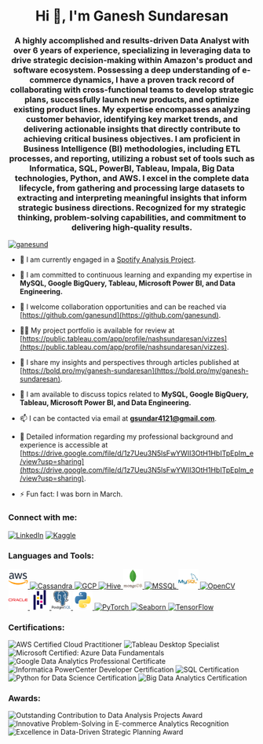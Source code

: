 <h1 align="center">Hi 👋, I'm Ganesh Sundaresan</h1>
<h3 align="center">A highly accomplished and results-driven Data Analyst with over 6 years of experience, specializing in leveraging data to drive strategic decision-making within Amazon's product and software ecosystem.  Possessing a deep understanding of e-commerce dynamics, I have a proven track record of collaborating with cross-functional teams to develop strategic plans, successfully launch new products, and optimize existing product lines. My expertise encompasses analyzing customer behavior, identifying key market trends, and delivering actionable insights that directly contribute to achieving critical business objectives. I am proficient in Business Intelligence (BI) methodologies, including ETL processes, and reporting, utilizing a robust set of tools such as Informatica, SQL, PowerBI, Tableau, Impala, Big Data technologies, Python, and AWS. I excel in the complete data lifecycle, from gathering and processing large datasets to extracting and interpreting meaningful insights that inform strategic business directions. Recognized for my strategic thinking, problem-solving capabilities, and commitment to delivering high-quality results.</h3>

<p align="left"> <a href="https://github.com/ryo-ma/github-profile-trophy"><img src="https://github-profile-trophy.vercel.app/?username=ganesund" alt="ganesund" /></a> </p>

- 🔭 I am currently engaged in a [Spotify Analysis Project](https://public.tableau.com/app/profile/nashsundaresan/viz/SpotifyAnalysis_16833558629330/Dashboard1).

- 🌱 I am committed to continuous learning and expanding my expertise in **MySQL, Google BigQuery, Tableau, Microsoft Power BI, and Data Engineering.**

- 👯 I welcome collaboration opportunities and can be reached via [https://github.com/ganesund](https://github.com/ganesund).

- 👨‍💻 My project portfolio is available for review at [https://public.tableau.com/app/profile/nashsundaresan/vizzes](https://public.tableau.com/app/profile/nashsundaresan/vizzes).

- 📝 I share my insights and perspectives through articles published at [https://bold.pro/my/ganesh-sundaresan](https://bold.pro/my/ganesh-sundaresan).

- 💬 I am available to discuss topics related to **MySQL, Google BigQuery, Tableau, Microsoft Power BI, and Data Engineering.**

- 📫 I can be contacted via email at **gsundar4121@gmail.com**.

- 📄 Detailed information regarding my professional background and experience is accessible at [https://drive.google.com/file/d/1z7Ueu3N5lsFwYWII3OtH1HbITpEpIm_e/view?usp=sharing](https://drive.google.com/file/d/1z7Ueu3N5lsFwYWII3OtH1HbITpEpIm_e/view?usp=sharing).

- ⚡ Fun fact: I was born in March.

<h3 align="left">Connect with me:</h3>
<p align="left">
<a href="https://linkedin.com/in/https://www.linkedin.com/in/nashsundaresan/" target="blank"><img align="center" src="https://raw.githubusercontent.com/rahuldkjain/github-profile-readme-generator/master/src/images/icons/Social/linked-in-alt.svg" alt="LinkedIn" height="30" width="40" /></a>
<a href="https://kaggle.com/https://www.kaggle.com/ganeshsundar21" target="blank"><img align="center" src="https://raw.githubusercontent.com/rahuldkjain/github-profile-readme-generator/master/src/images/icons/Social/kaggle.svg" alt="Kaggle" height="30" width="40" /></a>
</p>

<h3 align="left">Languages and Tools:</h3>
<p align="left"> <a href="https://aws.amazon.com" target="_blank" rel="noreferrer"> <img src="https://raw.githubusercontent.com/devicons/devicon/master/icons/amazonwebservices/amazonwebservices-original-wordmark.svg" alt="AWS" width="40" height="40"/> </a> <a href="https://cassandra.apache.org/" target="_blank" rel="noreferrer"> <img src="https://www.vectorlogo.zone/logos/apache_cassandra/apache_cassandra-icon.svg" alt="Cassandra" width="40" height="40"/> </a>  <a href="https://cloud.google.com" target="_blank" rel="noreferrer"> <img src="https://www.vectorlogo.zone/logos/google_cloud/google_cloud-icon.svg" alt="GCP" width="40" height="40"/> </a> <a href="https://hive.apache.org/" target="_blank" rel="noreferrer"> <img src="https://www.vectorlogo.zone/logos/apache_hive/apache_hive-icon.svg" alt="Hive" width="40" height="40"/> </a> <a href="https://www.mongodb.com/" target="_blank" rel="noreferrer"> <img src="https://raw.githubusercontent.com/devicons/devicon/master/icons/mongodb/mongodb-original-wordmark.svg" alt="MongoDB" width="40" height="40"/> </a> <a href="https://www.microsoft.com/en-us/sql-server" target="_blank" rel="noreferrer"> <img src="https://www.svgrepo.com/show/303229/microsoft-sql-server-logo.svg" alt="MSSQL" width="40" height="40"/> </a> <a href="https://www.mysql.com/" target="_blank" rel="noreferrer"> <img src="https://raw.githubusercontent.com/devicons/devicon/master/icons/mysql/mysql-original-wordmark.svg" alt="MySQL" width="40" height="40"/> </a> <a href="https://opencv.org/" target="_blank" rel="noreferrer">  <img src="https://www.vectorlogo.zone/logos/opencv/opencv-icon.svg" alt="OpenCV" width="40" height="40"/> </a><a href="https://www.oracle.com/" target="_blank" rel="noreferrer"> <img src="https://raw.githubusercontent.com/devicons/devicon/master/icons/oracle/oracle-original.svg" alt="Oracle" width="40" height="40"/> </a> <a href="https://pandas.pydata.org/" target="_blank" rel="noreferrer"> <img src="https://raw.githubusercontent.com/devicons/devicon/2ae2a900d2f041da66e950e4d48052658d850630/icons/pandas/pandas-original.svg" alt="Pandas" width="40" height="40"/> </a> <a href="https://www.postgresql.org" target="_blank" rel="noreferrer"> <img src="https://raw.githubusercontent.com/devicons/devicon/master/icons/postgresql/postgresql-original-wordmark.svg" alt="PostgreSQL" width="40" height="40"/> </a> <a href="https://www.python.org" target="_blank" rel="noreferrer"> <img src="https://raw.githubusercontent.com/devicons/devicon/master/icons/python/python-original.svg" alt="Python" width="40" height="40"/> </a> <a href="https://pytorch.org/" target="_blank" rel="noreferrer"> <img src="https://www.vectorlogo.zone/logos/pytorch/pytorch-icon.svg" alt="PyTorch" width="40" height="40"/> </a> <a href="https://seaborn.pydata.org/" target="_blank" rel="noreferrer"> <img src="https://seaborn.pydata.org/_images/logo-mark-lightbg.svg" alt="Seaborn" width="40" height="40"/> </a> <a href="https://www.tensorflow.org" target="_blank" rel="noreferrer"> <img src="https://www.vectorlogo.zone/logos/tensorflow/tensorflow-icon.svg" alt="TensorFlow" width="40" height="40"/> </a> </p>

<h3 align="left">Certifications:</h3>
<p align="left">
  <img src="https://drive.google.com/uc?export=view&id=10dF-g-wJugAKzGG-q6J7elUWHAy0f0HK" alt="AWS Certified Cloud Practitioner" width="200">
  <img src="https://drive.google.com/uc?export=view&id=1nKkXWsMIrYfpEX_l2ynrUsTZJ3_efg31" alt="Tableau Desktop Specialist" width="200">
  <img src="https://drive.google.com/uc?export=view&id=1Lzk5adJr6bB_zTTSYUHIOwQII-YP-iOb" alt="Microsoft Certified: Azure Data Fundamentals" width="200">
  <img src="https://drive.google.com/uc?export=view&id=1Y_u4tzvTvNMg82-jHyWnXzzMykJDJJML" alt="Google Data Analytics Professional Certificate" width="200">
  <img src="https://drive.google.com/uc?export=view&id=1EtPoxNwLcFtLtGZVJNUGwK2ij8ocfGW2" alt="Informatica PowerCenter Developer Certification" width="200">
  <img src="https://drive.google.com/uc?export=view&id=141DWmzaFp-W-JbgGantsHeVWuAjf39M5" alt="SQL Certification" width="200">
  <img src="https://drive.google.com/uc?export=view&id=15Svqn-6SQhFnLyylCJaUTKf0UrFkbcdE" alt="Python for Data Science Certification" width="200">
  <img src="https://drive.google.com/uc?export=view&id=1UOXOOa1zkJJsvvfV4uZZ3L6K6MD_8K7v" alt="Big Data Analytics Certification" width="200">
<h3 align="left">Awards:</h3>
<p align="left">
  <img src="https://drive.google.com/uc?export=view&id=1_Ntn0XEJy_liLmygdY3Q4e4Z1qTCMzPJ" alt="Outstanding Contribution to Data Analysis Projects Award" width="200">
  <img src="https://drive.google.com/uc?export=view&id=1zvW_ZsOQEHZ5xp8ftknBkxF9mNSJvGiZ" alt="Innovative Problem-Solving in E-commerce Analytics Recognition" width="200">
  <img src="https://drive.google.com/uc?export=view&id=10Cpp67Hp9FzBy8SKqhCBmWBnipXl72U1" alt="Excellence in Data-Driven Strategic Planning Award" width="200">
</p>
